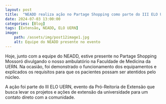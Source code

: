 ```yaml
---
layout: post
title:  "NEADD realiza ação no Partage Shopping como parte do III ELO UERN"
date: 2024-07-03 13:00:00
categories: [Blog]
tags: [Extensão, NEADD, ELO UERN]
image: 
    path: /assets/img/post12image1.jpg
    alt: Equipe do NEADD presente no evento
---
```


Hoje, junto com a equipe do NEADD, estive presente no Partage Shopping Mossoró divulgando o nosso ambulatório na Faculdade de Medicina da UERN. Na ocasião, foi demonstrado o funcionamento dos equipamentos e explicados os requisitos para que os pacientes possam ser atentidos pelo núcleo.

A ação foi parte do III ELO UERN, evento da Pró-Reitoria de Extensão que busca levar os projetos e ações de extensão da universidade para um contato direto com a comunidade.